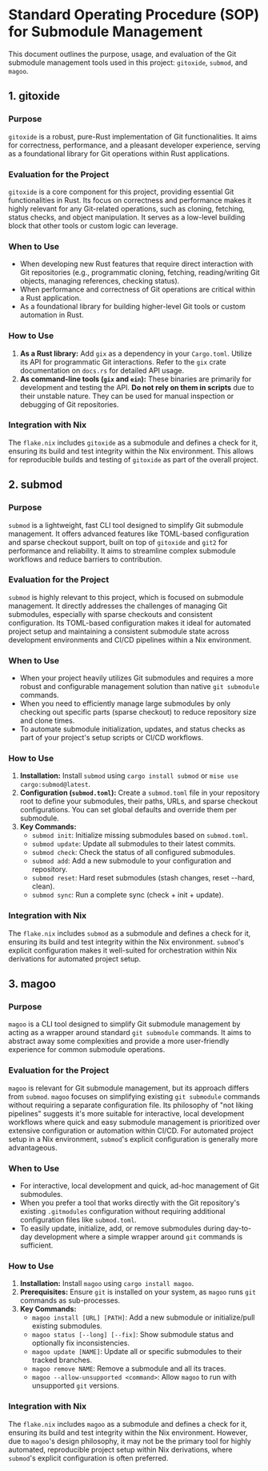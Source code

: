 # Standard Operating Procedure (SOP) for Submodule Management

This document outlines the purpose, usage, and evaluation of the Git submodule management tools used in this project: `gitoxide`, `submod`, and `magoo`.

## 1. gitoxide

### Purpose
`gitoxide` is a robust, pure-Rust implementation of Git functionalities. It aims for correctness, performance, and a pleasant developer experience, serving as a foundational library for Git operations within Rust applications.

### Evaluation for the Project
`gitoxide` is a core component for this project, providing essential Git functionalities in Rust. Its focus on correctness and performance makes it highly relevant for any Git-related operations, such as cloning, fetching, status checks, and object manipulation. It serves as a low-level building block that other tools or custom logic can leverage.

### When to Use
*   When developing new Rust features that require direct interaction with Git repositories (e.g., programmatic cloning, fetching, reading/writing Git objects, managing references, checking status).
*   When performance and correctness of Git operations are critical within a Rust application.
*   As a foundational library for building higher-level Git tools or custom automation in Rust.

### How to Use
1.  **As a Rust library:** Add `gix` as a dependency in your `Cargo.toml`. Utilize its API for programmatic Git interactions. Refer to the `gix` crate documentation on `docs.rs` for detailed API usage.
2.  **As command-line tools (`gix` and `ein`):** These binaries are primarily for development and testing the API. **Do not rely on them in scripts** due to their unstable nature. They can be used for manual inspection or debugging of Git repositories.

### Integration with Nix
The `flake.nix` includes `gitoxide` as a submodule and defines a check for it, ensuring its build and test integrity within the Nix environment. This allows for reproducible builds and testing of `gitoxide` as part of the overall project.

## 2. submod

### Purpose
`submod` is a lightweight, fast CLI tool designed to simplify Git submodule management. It offers advanced features like TOML-based configuration and sparse checkout support, built on top of `gitoxide` and `git2` for performance and reliability. It aims to streamline complex submodule workflows and reduce barriers to contribution.

### Evaluation for the Project
`submod` is highly relevant to this project, which is focused on submodule management. It directly addresses the challenges of managing Git submodules, especially with sparse checkouts and consistent configuration. Its TOML-based configuration makes it ideal for automated project setup and maintaining a consistent submodule state across development environments and CI/CD pipelines within a Nix environment.

### When to Use
*   When your project heavily utilizes Git submodules and requires a more robust and configurable management solution than native `git submodule` commands.
*   When you need to efficiently manage large submodules by only checking out specific parts (sparse checkout) to reduce repository size and clone times.
*   To automate submodule initialization, updates, and status checks as part of your project's setup scripts or CI/CD workflows.

### How to Use
1.  **Installation:** Install `submod` using `cargo install submod` or `mise use cargo:submod@latest`.
2.  **Configuration (`submod.toml`):** Create a `submod.toml` file in your repository root to define your submodules, their paths, URLs, and sparse checkout configurations. You can set global defaults and override them per submodule.
3.  **Key Commands:**
    *   `submod init`: Initialize missing submodules based on `submod.toml`.
    *   `submod update`: Update all submodules to their latest commits.
    *   `submod check`: Check the status of all configured submodules.
    *   `submod add`: Add a new submodule to your configuration and repository.
    *   `submod reset`: Hard reset submodules (stash changes, reset --hard, clean).
    *   `submod sync`: Run a complete sync (check + init + update).

### Integration with Nix
The `flake.nix` includes `submod` as a submodule and defines a check for it, ensuring its build and test integrity within the Nix environment. `submod`'s explicit configuration makes it well-suited for orchestration within Nix derivations for automated project setup.

## 3. magoo

### Purpose
`magoo` is a CLI tool designed to simplify Git submodule management by acting as a wrapper around standard `git submodule` commands. It aims to abstract away some complexities and provide a more user-friendly experience for common submodule operations.

### Evaluation for the Project
`magoo` is relevant for Git submodule management, but its approach differs from `submod`. `magoo` focuses on simplifying existing `git submodule` commands without requiring a separate configuration file. Its philosophy of "not liking pipelines" suggests it's more suitable for interactive, local development workflows where quick and easy submodule management is prioritized over extensive configuration or automation within CI/CD. For automated project setup in a Nix environment, `submod`'s explicit configuration is generally more advantageous.

### When to Use
*   For interactive, local development and quick, ad-hoc management of Git submodules.
*   When you prefer a tool that works directly with the Git repository's existing `.gitmodules` configuration without requiring additional configuration files like `submod.toml`.
*   To easily update, initialize, add, or remove submodules during day-to-day development where a simple wrapper around `git` commands is sufficient.

### How to Use
1.  **Installation:** Install `magoo` using `cargo install magoo`.
2.  **Prerequisites:** Ensure `git` is installed on your system, as `magoo` runs `git` commands as sub-processes.
3.  **Key Commands:**
    *   `magoo install [URL] [PATH]`: Add a new submodule or initialize/pull existing submodules.
    *   `magoo status [--long] [--fix]`: Show submodule status and optionally fix inconsistencies.
    *   `magoo update [NAME]`: Update all or specific submodules to their tracked branches.
    *   `magoo remove NAME`: Remove a submodule and all its traces.
    *   `magoo --allow-unsupported <command>`: Allow `magoo` to run with unsupported `git` versions.

### Integration with Nix
The `flake.nix` includes `magoo` as a submodule and defines a check for it, ensuring its build and test integrity within the Nix environment. However, due to `magoo`'s design philosophy, it may not be the primary tool for highly automated, reproducible project setup within Nix derivations, where `submod`'s explicit configuration is often preferred.
